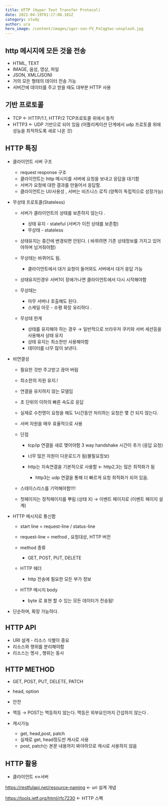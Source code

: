```yaml
---
title: HTTP (Hyper Text Transfer Protocol)
date: 2021-04-19T01:17:08.101Z
category: study
author: ura
hero_image: /content/images/igor-son-FV_PxCqgtwc-unsplash.jpg
---
```


## http 메시지에 모든 것을 전송

* HTML, TEXT
* IMAGE, 음성, 영상, 파일
* JSON, XML(JSON)
* 거의 모든 형태의 데이터 전송 가능
* 서버간에 데이터를 주고 받을 때도 대부분 HTTP 사용

## 기반 프로토콜

* TCP ← HTTP/1.1, HTTP/2 TCP프로토콜 위에서 동작
* HTTP3 ← UDP 기반으로 되어 있음 (어플리케이션 단계에서 udp 프로토콜 위에 성능을 최적하도록 새로 나온 것)

## HTTP 특징

* 클라이언트 서버 구조

  * request response 구조
  * 클라이언트는 http 메시지를 서버에 요청을 보내고 응답을 대기함
  * 서버가 요청에 대한 결과를 만들어서 응답함.
  * 클라이언트는 UI/사용성 , 서버는 비즈니스 로직 (양쪽이 독립적으로 성장가능)
* 무상태 프로토콜(Stateless)

  * 서버가 클라이언트의 상태를 보존하지 않는다 .

    * 상태 유지 - stateful (서버가 이전 상태를 보존함)
    * 무상태 - stateless
  * 상태유지는 중간에 변경되면 안된다. ( 바뀌려면 기존 상태정보를 가지고 있어야하며 넘겨줘야함)
  * 무상태는 바뀌어도 됨.

    * 클라이언트에서 대거 요청이 들어와도 서버에서 대거 응답 가능
  * 상태유지인경우 서버1이 장애가나면 클라이언트에서 다시 시작해야함
  * 무상태는

    * 아무 서버나 호출해도 된다.
    * 스케일 아웃 - 수평 확장 유리하다 .
  * 무상태 한계

    * 상태를 유지해야 하는 경우 → 일반적으로 브라우저 쿠키와 서버 세션등을 사용해서 상태 유지
    * 상태 유지는 최소한만 사용해야함
    * 데이터를 너무 많이 보낸다.
* 비연결성

  * 필요한 것만 주고받고 끊어 버림
  * 최소한의 자원 유지.!
  * 연결을 유지하지 않는 모델임
  * 초 단위의 이하의 빠른 속도로 응답
  * 실제로 수천명이 요청을 해도 1시간동안 처리하는 요청은 몇 건 되지 않는다.
  * 서버 자원을 매우 효율적으로 사용
  * 단점

    * tcp/ip 연결을 새로 맺어야함 3 way handshake 시간이 추가 (응답 요청)
    * 너무 많은 자원이 다운로드가 됨(불필요정보)
    * http는 지속연결을 기본적으로 사용함 ← http2,3는 많은 최적화가 됨

      * http3는 udp 연결을 통해 더 빠르게 요청 최적화가 되어 있음.
  * 스테이스리스를 기억해야함!!!!
  * 첫페이지는 정적페이지를 뿌림 (상태 X) → 이벤트 페이지로 (이벤트 페이지 설계)
* HTTP 메시지로 통신함

  * start line = request-line / status-line
  * request-line = method , 요청대상, HTTP 버전
  * method 종류

    * GET, POST, PUT, DELETE
  * HTTP 헤더

    * http 전송에 필요한 모든 부가 정보
  * HTTP 메시지 body

    * byte 로 표현 할 수 있는 모든 데이터가 전송됨!
* 단순하며, 확장 가능하다.

## HTTP API

* URI 설계 - 리소스 식별이 중요
* 리소스와 행위를 분리해야함
* 리소스는 명사 , 행위는 동사

## HTTP METHOD

* GET, POST, PUT, DELETE, PATCH
* head, option
* 안전
* 멱등 → POST는 멱등하지 않는다. 멱등은 외부요인까지 간섭하지 않는다 .
* 캐시가능

  * get, head,post, patch
  * 실제로 get, head정도만 캐시로 사용
  * post, patch는 본문 내용까지 봐야하므로 캐시로 사용하지 않음

## HTTP 활용

* 클라이언트 ↔서버

[](https://restfulapi.net/resource-naming)<https://restfulapi.net/resource-naming> ← uri 설계 개념

[](https://tools.ietf.org/html/rfc7230)<https://tools.ietf.org/html/rfc7230> ← HTTP 스펙